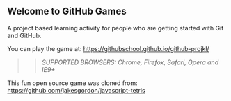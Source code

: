 ## Welcome to GitHub Games

A project based learning activity for people who are getting started with Git and GitHub.

You can play the game at: https://githubschool.github.io/github-projkl/

>> _*SUPPORTED BROWSERS*: Chrome, Firefox, Safari, Opera and IE9+_

This fun open source game was cloned from: https://github.com/jakesgordon/javascript-tetris
